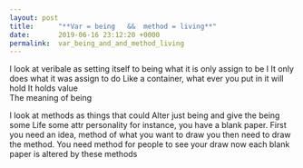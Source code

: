 ```yaml
---
layout: post
title:      "**Var = being   &&  method = living**"
date:       2019-06-16 23:12:20 +0000
permalink:  var_being_and_and_method_living
---
```



I look at veribale as setting itself to being what it is only 
assign to be I
It only does what it was assign to do
Like a container, what ever you put in it will hold 
It holds value  
The meaning of being 

I look at methods as things that could 
Alter just being and give the being some 
Life some attr personality for instance, 
you have a blank paper.
First you need an idea, method of what you want to draw
you then need to draw  the method.
You need method for people to see your draw 
now each blank paper is altered by these methods


